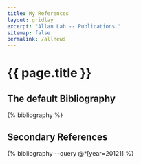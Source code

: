 ```yaml
---
title: My References
layout: gridlay
excerpt: "Allan Lab -- Publications."
sitemap: false
permalink: /allnews
---
```


{{ page.title }}
================

The default Bibliography
------------------------

{% bibliography %}

Secondary References
--------------------



{% bibliography --query @*[year=20121] %}

